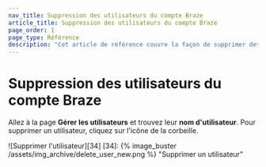 ```yaml
---
nav_title: Suppression des utilisateurs du compte Braze
article_title: Suppression des utilisateurs du compte Braze
page_order: 1
page_type: Référence
description: "Cet article de référence couvre la façon de supprimer des utilisateurs du compte de votre entreprise."
---
```


# Suppression des utilisateurs du compte Braze

 Allez à la page **Gérer les utilisateurs** et trouvez leur **nom d'utilisateur**. Pour supprimer un utilisateur, cliquez sur l'icône de la corbeille.

!\[Supprimer l'utilisateur\]\[34\]
[34]: {% image_buster /assets/img_archive/delete_user_new.png %} "Supprimer un utilisateur"
